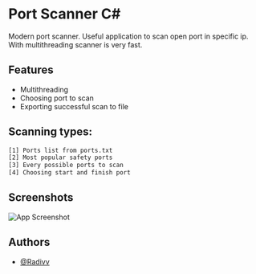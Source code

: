 
# Port Scanner C#
Modern port scanner.  Useful application to scan open port in specific ip. With multithreading scanner is very fast.





## Features
- Multithreading
- Choosing port to scan
- Exporting successful scan to file



## Scanning types:
```bash
[1] Ports list from ports.txt
[2] Most popular safety ports
[3] Every possible ports to scan
[4] Choosing start and finish port

```


## Screenshots

![App Screenshot](https://i.imgur.com/F5InHnP.png)

## Authors

- [@Radivv](https://github.com/Radivv)

